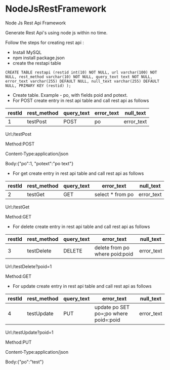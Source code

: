 # NodeJsRestFramework
Node Js Rest Api Framework

Generate Rest Api's using node js within no time.

Follow the steps for creating rest api :
- Install MySQL
- npm install package.json
- create the restapi table

`CREATE TABLE restapi (restid int(10) NOT NULL, url varchar(100) NOT NULL, rest_method varchar(10) NOT NULL, query_text text NOT NULL, error_text varchar(255) DEFAULT NULL, null_text varchar(255) DEFAULT NULL, PRIMARY KEY (restid) );`

- Create table. Example - po, with fields poid and potext.
- For POST create entry in rest api table and call rest api as follows

restId | rest_method | query_text | error_text | null_text
--- | --- | --- | --- | --- 
1 | testPost | POST | po | error_text | text_for_null_values


Url:/testPost

Method:POST

Content-Type:application/json

Body:{"po":1, "potext":"po text"}


- For get create entry in rest api table and call rest api  as follows

restId | rest_method | query_text | error_text | null_text
--- | --- | --- | --- | --- 
2 | testGet | GET | select * from po | error_text | text_for_null_values

Url:/testGet

Method:GET


- For delete create entry in rest api table and call rest api as follows
 
restId | rest_method | query_text | error_text | null_text
--- | --- | --- | --- | --- 
3 | testDelete | DELETE | delete from po where poid:poid | error_text | text_for_null_values

Url:/testDelete?poid=1

Method:GET


- For update create entry in rest api table and call rest api as follows

restId | rest_method | query_text | error_text | null_text
--- | --- | --- | --- | --- 
4 | testUpdate | PUT | update po SET po=;po where poid=:poid | error_text | text_for_null_values

Url:/testUpdate?poid=1

Method:PUT

Content-Type:application/json

Body:{"po":"test"}

